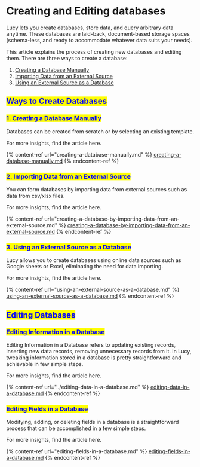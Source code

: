 # Creating and Editing databases

Lucy lets you create databases, store data, and query arbitrary data anytime. These databases are laid-back, document-based storage spaces (schema-less, and ready to accommodate whatever data suits your needs).

This article explains the process of creating new databases and editing them. There are three ways to create a database:

1. [Creating a Database Manually](./#id-1.-creating-a-database-manually)
2. [Importing Data from an External Source](./#id-2.-importing-data-from-an-external-source)
3. [Using an External Source as a Database](./#id-3.-using-an-external-source-as-a-database)

## <mark style="color:blue;">Ways to Create Databases</mark>

### <mark style="color:blue;">1. Creating a Database Manually</mark>

Databases can be created from scratch or by selecting an existing template.

For more insights, find the article here.

{% content-ref url="creating-a-database-manually.md" %}
[creating-a-database-manually.md](creating-a-database-manually.md)
{% endcontent-ref %}

### <mark style="color:blue;">2. Importing Data from an External Source</mark>

You can form databases by importing data from external sources such as data from csv/xlsx files.

For more insights, find the article here.

{% content-ref url="creating-a-database-by-importing-data-from-an-external-source.md" %}
[creating-a-database-by-importing-data-from-an-external-source.md](creating-a-database-by-importing-data-from-an-external-source.md)
{% endcontent-ref %}

### <mark style="color:blue;">3. Using an External Source as a Database</mark>

Lucy allows you to create databases using online data sources such as Google sheets or Excel, eliminating the need for data importing.

For more insights, find the article here.

{% content-ref url="using-an-external-source-as-a-database.md" %}
[using-an-external-source-as-a-database.md](using-an-external-source-as-a-database.md)
{% endcontent-ref %}

## <mark style="color:blue;">Editing Databases</mark>

### <mark style="color:blue;">Editing Information in a Database</mark>

Editing Information in a Database refers to updating existing records, inserting new data records, removing unnecessary records from it. In Lucy, tweaking information stored in a database is pretty straightforward and achievable in few simple steps.

For more insights, find the article here.

{% content-ref url="../editing-data-in-a-database.md" %}
[editing-data-in-a-database.md](../editing-data-in-a-database.md)
{% endcontent-ref %}

### <mark style="color:blue;">Editing Fields in a Database</mark>

Modifying, adding, or deleting fields in a database is a straightforward process that can be accomplished in a few simple steps.

For more insights, find the article here.

{% content-ref url="editing-fields-in-a-database.md" %}
[editing-fields-in-a-database.md](editing-fields-in-a-database.md)
{% endcontent-ref %}

